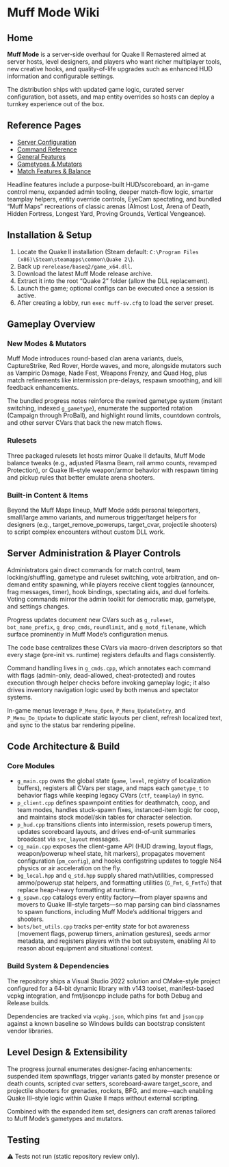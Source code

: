 # Muff Mode Wiki

## Home
**Muff Mode** is a server-side overhaul for Quake II Remastered aimed at server hosts, level designers, and players who want richer multiplayer tools, new creative hooks, and quality-of-life upgrades such as enhanced HUD information and configurable settings.

The distribution ships with updated game logic, curated server configuration, bot assets, and map entity overrides so hosts can deploy a turnkey experience out of the box.

## Reference Pages
- [Server Configuration](Server-Configuration.md)
- [Command Reference](Command-Reference.md)
- [General Features](General-Features.md)
- [Gametypes & Mutators](Gametypes-and-Mutators.md)
- [Match Features & Balance](Match-Features-and-Balance.md)

Headline features include a purpose-built HUD/scoreboard, an in-game control menu, expanded admin tooling, deeper match-flow logic, smarter teamplay helpers, entity override controls, EyeCam spectating, and bundled “Muff Maps” recreations of classic arenas (Almost Lost, Arena of Death, Hidden Fortress, Longest Yard, Proving Grounds, Vertical Vengeance).

## Installation & Setup
1. Locate the Quake II installation (Steam default: `C:\Program Files (x86)\Steam\steamapps\common\Quake 2\`).
2. Back up `rerelease/baseq2/game_x64.dll`.
3. Download the latest Muff Mode release archive.
4. Extract it into the root “Quake 2” folder (allow the DLL replacement).
5. Launch the game; optional configs can be executed once a session is active.
6. After creating a lobby, run `exec muff-sv.cfg` to load the server preset.

## Gameplay Overview

### New Modes & Mutators
Muff Mode introduces round-based clan arena variants, duels, CaptureStrike, Red Rover, Horde waves, and more, alongside mutators such as Vampiric Damage, Nade Fest, Weapons Frenzy, and Quad Hog, plus match refinements like intermission pre-delays, respawn smoothing, and kill feedback enhancements.

The bundled progress notes reinforce the rewired gametype system (instant switching, indexed `g_gametype`), enumerate the supported rotation (Campaign through ProBall), and highlight round limits, countdown controls, and other server CVars that back the new match flows.

### Rulesets
Three packaged rulesets let hosts mirror Quake II defaults, Muff Mode balance tweaks (e.g., adjusted Plasma Beam, rail ammo counts, revamped Protection), or Quake III–style weapon/armor behavior with respawn timing and pickup rules that better emulate arena shooters.

### Built-in Content & Items
Beyond the Muff Maps lineup, Muff Mode adds personal teleporters, small/large ammo variants, and numerous trigger/target helpers for designers (e.g., target_remove_powerups, target_cvar, projectile shooters) to script complex encounters without custom DLL work.

## Server Administration & Player Controls
Administrators gain direct commands for match control, team locking/shuffling, gametype and ruleset switching, vote arbitration, and on-demand entity spawning, while players receive client toggles (announcer, frag messages, timer), hook bindings, spectating aids, and duel forfeits. Voting commands mirror the admin toolkit for democratic map, gametype, and settings changes.

Progress updates document new CVars such as `g_ruleset`, `bot_name_prefix`, `g_drop_cmds`, `roundlimit`, and `g_motd_filename`, which surface prominently in Muff Mode’s configuration menus.

The code base centralizes these CVars via macro-driven descriptors so that every stage (pre-init vs. runtime) registers defaults and flags consistently.

Command handling lives in `g_cmds.cpp`, which annotates each command with flags (admin-only, dead-allowed, cheat-protected) and routes execution through helper checks before invoking gameplay logic; it also drives inventory navigation logic used by both menus and spectator systems.

In-game menus leverage `P_Menu_Open`, `P_Menu_UpdateEntry`, and `P_Menu_Do_Update` to duplicate static layouts per client, refresh localized text, and sync to the status bar rendering pipeline.

## Code Architecture & Build

### Core Modules
- `g_main.cpp` owns the global state (`game`, `level`, registry of localization buffers), registers all CVars per stage, and maps each `gametype_t` to behavior flags while keeping legacy CVars (`ctf`, `teamplay`) in sync.
- `p_client.cpp` defines spawnpoint entities for deathmatch, coop, and team modes, handles stuck-spawn fixes, instanced-item logic for coop, and maintains stock model/skin tables for character selection.
- `p_hud.cpp` transitions clients into intermission, resets powerup timers, updates scoreboard layouts, and drives end-of-unit summaries broadcast via `svc_layout` messages.
- `cg_main.cpp` exposes the client-game API (HUD drawing, layout flags, weapon/powerup wheel state, hit markers), propagates movement configuration (`pm_config`), and hooks configstring updates to toggle N64 physics or air acceleration on the fly.
- `bg_local.hpp` and `q_std.hpp` supply shared math/utilities, compressed ammo/powerup stat helpers, and formatting utilities (`G_Fmt`, `G_FmtTo`) that replace heap-heavy formatting at runtime.
- `g_spawn.cpp` catalogs every entity factory—from player spawns and movers to Quake III–style targets—so map parsing can bind classnames to spawn functions, including Muff Mode’s additional triggers and shooters.
- `bots/bot_utils.cpp` tracks per-entity state for bot awareness (movement flags, powerup timers, animation gestures), seeds armor metadata, and registers players with the bot subsystem, enabling AI to reason about equipment and situational context.

### Build System & Dependencies
The repository ships a Visual Studio 2022 solution and CMake-style project configured for a 64-bit dynamic library with v143 toolset, manifest-based vcpkg integration, and fmt/jsoncpp include paths for both Debug and Release builds.

Dependencies are tracked via `vcpkg.json`, which pins `fmt` and `jsoncpp` against a known baseline so Windows builds can bootstrap consistent vendor libraries.

## Level Design & Extensibility
The progress journal enumerates designer-facing enhancements: suspended item spawnflags, trigger variants gated by monster presence or death counts, scripted cvar setters, scoreboard-aware target_score, and projectile shooters for grenades, rockets, BFG, and more—each enabling Quake III–style logic within Quake II maps without external scripting.

Combined with the expanded item set, designers can craft arenas tailored to Muff Mode’s gametypes and mutators.

## Testing
⚠️ Tests not run (static repository review only).
